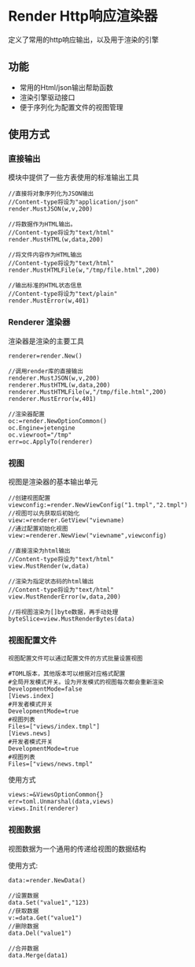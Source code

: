# Render Http响应渲染器

定义了常用的http响应输出，以及用于渲染的引擎

## 功能
* 常用的Html/json输出帮助函数
* 渲染引擎驱动接口
* 便于序列化为配置文件的视图管理

## 使用方式

### 直接输出

模块中提供了一些方表使用的标准输出工具

    //直接将对象序列化为JSON输出
    //Content-type将设为"application/json"
    render.MustJSON(w,v,200)

    //将数据作为HTML输出。
    //Content-type将设为"text/html"
    render.MustHTML(w,data,200)

    //将文件内容作为HTML输出
    //Content-type将设为"text/html"
    render.MustHTMLFile(w,"/tmp/file.html",200)

    //输出标准的HTML状态信息
    //Content-type将设为"text/plain"
    render.MustError(w,401)

### Renderer 渲染器

渲染器是渲染的主要工具

    renderer=render.New()

    //调用render库的直接输出
    renderer.MustJSON(w,v,200)
    renderer.MustHTML(w,data,200)
    renderer.MustHTMLFile(w,"/tmp/file.html",200)
    renderer.MustError(w,401)

    //渲染器配置
    oc:=render.NewOptionCommon()
    oc.Engine=jetengine
    oc.viewroot="/tmp"
    err=oc.ApplyTo(renderer)

### 视图
    
视图是渲染器的基本输出单元

    //创建视图配置
    viewconfig:=render.NewViewConfig("1.tmpl","2.tmpl")
    //视图可以先获取后初始化
    view:=renderer.GetView("viewname)
    //通过配置初始化视图
    view:=renderer.NewView("viewname",viewconfig)
    
    //直接渲染为html输出
    //Content-type将设为"text/html"
    view.MustRender(w,data)

    //渲染为指定状态码的html输出
    //Content-type将设为"text/html"
    view.MustRenderError(w,data,200)

    //将视图渲染为[]byte数据，再手动处理
    byteSlice=view.MustRenderBytes(data)

### 视图配置文件

    视图配置文件可以通过配置文件的方式批量设置视图

    #TOML版本，其他版本可以根据对应格式配置
    #全局开发模式开关。设为开发模式的视图每次都会重新渲染
    DevelopmentMode=false
    [Views.index]
    #开发者模式开关
    DevelopmentMode=true
    #视图列表
    Files=["views/index.tmpl"]
    [Views.news]
    #开发者模式开关
    DevelopmentMode=true
    #视图列表
    Files=["views/news.tmpl"

使用方式

    views:=&ViewsOptionCommon{}
    err=toml.Unmarshal(data,views)
    views.Init(renderer)

### 视图数据

视图数据为一个通用的传递给视图的数据结构

使用方式:

    data:=render.NewData()

    //设置数据
    data.Set("value1","123)
    //获取数据
    v:=data.Get("value1")
    //删除数据
    data.Del("value1")

    //合并数据
    data.Merge(data1)